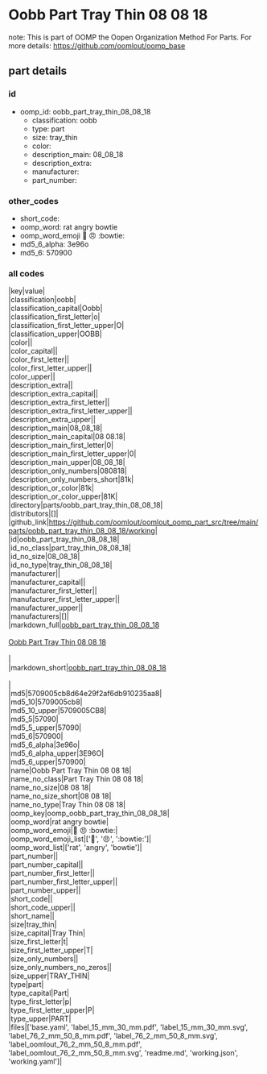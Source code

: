 # Oobb Part Tray Thin 08 08 18  

note: This is part of OOMP the Oopen Organization Method For Parts. For more details: https://github.com/oomlout/oomp_base

##  part details





### id
* oomp_id: oobb_part_tray_thin_08_08_18
  * classification: oobb
  * type: part
  * size: tray_thin
  * color: 
  * description_main: 08_08_18
  * description_extra: 
  * manufacturer: 
  * part_number: 

### other_codes
* short_code: 
* oomp_word: rat angry bowtie
* oomp_word_emoji :rat: :angry: :bowtie:
* md5_6_alpha: 3e96o
* md5_6: 570900

### all codes 
|key|value|  
|classification|oobb|  
|classification_capital|Oobb|  
|classification_first_letter|o|  
|classification_first_letter_upper|O|  
|classification_upper|OOBB|  
|color||  
|color_capital||  
|color_first_letter||  
|color_first_letter_upper||  
|color_upper||  
|description_extra||  
|description_extra_capital||  
|description_extra_first_letter||  
|description_extra_first_letter_upper||  
|description_extra_upper||  
|description_main|08_08_18|  
|description_main_capital|08 08.18|  
|description_main_first_letter|0|  
|description_main_first_letter_upper|0|  
|description_main_upper|08_08_18|  
|description_only_numbers|080818|  
|description_only_numbers_short|81k|  
|description_or_color|81k|  
|description_or_color_upper|81K|  
|directory|parts/oobb_part_tray_thin_08_08_18|  
|distributors|[]|  
|github_link|https://github.com/oomlout/oomlout_oomp_part_src/tree/main/parts/oobb_part_tray_thin_08_08_18/working|  
|id|oobb_part_tray_thin_08_08_18|  
|id_no_class|part_tray_thin_08_08_18|  
|id_no_size|08_08_18|  
|id_no_type|tray_thin_08_08_18|  
|manufacturer||  
|manufacturer_capital||  
|manufacturer_first_letter||  
|manufacturer_first_letter_upper||  
|manufacturer_upper||  
|manufacturers|[]|  
|markdown_full|[oobb_part_tray_thin_08_08_18](https://github.com/oomlout/oomlout_oomp_part_src/tree/main/parts/oobb_part_tray_thin_08_08_18/working)<br>[](https://github.com/oomlout/oomlout_oomp_part_src/tree/main/parts/oobb_part_tray_thin_08_08_18/working)<br>[Oobb Part Tray Thin 08 08 18](https://github.com/oomlout/oomlout_oomp_part_src/tree/main/parts/oobb_part_tray_thin_08_08_18/working)<br><br>|  
|markdown_short|[oobb_part_tray_thin_08_08_18](https://github.com/oomlout/oomlout_oomp_part_src/tree/main/parts/oobb_part_tray_thin_08_08_18/working)<br><br>|  
|md5|5709005cb8d64e29f2af6db910235aa8|  
|md5_10|5709005cb8|  
|md5_10_upper|5709005CB8|  
|md5_5|57090|  
|md5_5_upper|57090|  
|md5_6|570900|  
|md5_6_alpha|3e96o|  
|md5_6_alpha_upper|3E96O|  
|md5_6_upper|570900|  
|name|Oobb Part Tray Thin 08 08 18|  
|name_no_class|Part Tray Thin 08 08 18|  
|name_no_size|08 08 18|  
|name_no_size_short|08 08 18|  
|name_no_type|Tray Thin 08 08 18|  
|oomp_key|oomp_oobb_part_tray_thin_08_08_18|  
|oomp_word|rat angry bowtie|  
|oomp_word_emoji|:rat: :angry: :bowtie:|  
|oomp_word_emoji_list|[':rat:', ':angry:', ':bowtie:']|  
|oomp_word_list|['rat', 'angry', 'bowtie']|  
|part_number||  
|part_number_capital||  
|part_number_first_letter||  
|part_number_first_letter_upper||  
|part_number_upper||  
|short_code||  
|short_code_upper||  
|short_name||  
|size|tray_thin|  
|size_capital|Tray Thin|  
|size_first_letter|t|  
|size_first_letter_upper|T|  
|size_only_numbers||  
|size_only_numbers_no_zeros||  
|size_upper|TRAY_THIN|  
|type|part|  
|type_capital|Part|  
|type_first_letter|p|  
|type_first_letter_upper|P|  
|type_upper|PART|  
|files|['base.yaml', 'label_15_mm_30_mm.pdf', 'label_15_mm_30_mm.svg', 'label_76_2_mm_50_8_mm.pdf', 'label_76_2_mm_50_8_mm.svg', 'label_oomlout_76_2_mm_50_8_mm.pdf', 'label_oomlout_76_2_mm_50_8_mm.svg', 'readme.md', 'working.json', 'working.yaml']|  

